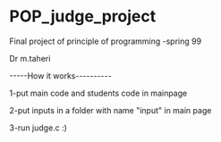 # POP_judge_project 

Final project of principle of programming -spring 99

Dr m.taheri

-----How it works----------

1-put main code and students code in mainpage

2-put inputs in a folder with name "input" in main page

3-run judge.c :)
